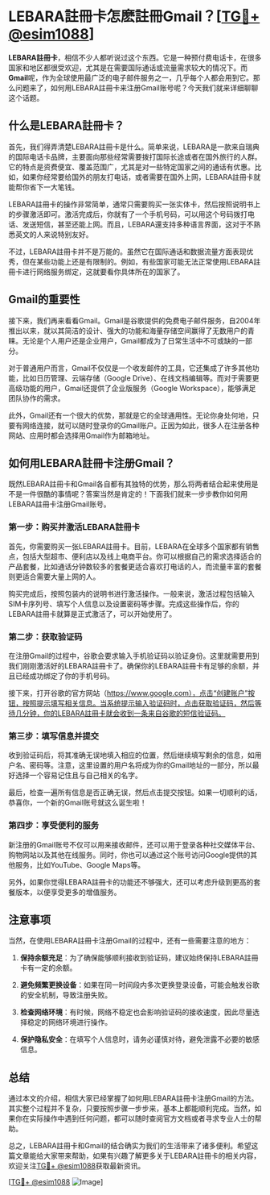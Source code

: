 # LEBARA註冊卡怎麽註冊Gmail？[[TG💪+ @esim1088](https://t.me/s/esim1088)]

**LEBARA註冊卡**，相信不少人都听说过这个东西。它是一种预付费电话卡，在很多国家和地区都很受欢迎，尤其是在需要国际通话或流量需求较大的情况下。而**Gmail**呢，作为全球使用最广泛的电子邮件服务之一，几乎每个人都会用到它。那么问题来了，如何用LEBARA註冊卡来注册Gmail账号呢？今天我们就来详细聊聊这个话题。

## 什么是LEBARA註冊卡？

首先，我们得弄清楚LEBARA註冊卡是什么。简单来说，LEBARA是一款来自瑞典的国际电话卡品牌，主要面向那些经常需要拨打国际长途或者在国外旅行的人群。它的特点是资费便宜、覆盖范围广，尤其是对一些特定国家之间的通话有优惠。比如，如果你经常要给国外的朋友打电话，或者需要在国外上网，LEBARA註冊卡就能帮你省下一大笔钱。

LEBARA註冊卡的操作非常简单，通常只需要购买一张实体卡，然后按照说明书上的步骤激活即可。激活完成后，你就有了一个手机号码，可以用这个号码拨打电话、发送短信，甚至还能上网。而且，LEBARA還支持多种语言界面，这对于不熟悉英文的人来说特别友好。

不过，LEBARA註冊卡并不是万能的。虽然它在国际通话和数据流量方面表现优秀，但在某些功能上还是有限制的。例如，有些国家可能无法正常使用LEBARA註冊卡进行网络服务绑定，这就要看你具体所在的国家了。

## Gmail的重要性

接下来，我们再来看看Gmail。Gmail是谷歌提供的免费电子邮件服务，自2004年推出以来，就以其简洁的设计、强大的功能和海量存储空间赢得了无数用户的青睐。无论是个人用户还是企业用户，Gmail都成为了日常生活中不可或缺的一部分。

对于普通用户而言，Gmail不仅仅是一个收发邮件的工具，它还集成了许多其他功能，比如日历管理、云端存储（Google Drive）、在线文档编辑等。而对于需要更高级功能的用户，Gmail还提供了企业版服务（Google Workspace），能够满足团队协作的需求。

此外，Gmail还有一个很大的优势，那就是它的全球通用性。无论你身处何地，只要有网络连接，就可以随时登录你的Gmail账户。正因为如此，很多人在注册各种网站、应用时都会选择用Gmail作为邮箱地址。

## 如何用LEBARA註冊卡注册Gmail？

既然LEBARA註冊卡和Gmail各自都有其独特的优势，那么将两者结合起来使用是不是一件很酷的事情呢？答案当然是肯定的！下面我们就来一步步教你如何用LEBARA註冊卡注册Gmail账号。

### 第一步：购买并激活LEBARA註冊卡

首先，你需要购买一张LEBARA註冊卡。目前，LEBARA在全球多个国家都有销售点，包括大型超市、便利店以及线上电商平台。你可以根据自己的需求选择适合的产品套餐，比如通话分钟数较多的套餐更适合喜欢打电话的人，而流量丰富的套餐则更适合需要大量上网的人。

购买完成后，按照包装内的说明书进行激活操作。一般来说，激活过程包括输入SIM卡序列号、填写个人信息以及设置密码等步骤。完成这些操作后，你的LEBARA註冊卡就算是正式激活了，可以开始使用了。

### 第二步：获取验证码

在注册Gmail的过程中，谷歌会要求输入手机验证码以验证身份。这里就需要用到我们刚刚激活好的LEBARA註冊卡了。确保你的LEBARA註冊卡有足够的余额，并且已经成功绑定了你的手机号码。

接下来，打开谷歌的官方网站（https://www.google.com），点击“创建账户”按钮，按照提示填写相关信息。当系统提示输入验证码时，点击获取验证码，然后等待几分钟，你的LEBARA註冊卡就会收到一条来自谷歌的短信验证码。

### 第三步：填写信息并提交

收到验证码后，将其准确无误地填入相应的位置，然后继续填写剩余的信息，如用户名、密码等。注意，这里设置的用户名将成为你的Gmail地址的一部分，所以最好选择一个容易记住且与自己相关的名字。

最后，检查一遍所有信息是否正确无误，然后点击提交按钮。如果一切顺利的话，恭喜你，一个新的Gmail账号就这么诞生啦！

### 第四步：享受便利的服务

新注册的Gmail账号不仅可以用来接收邮件，还可以用于登录各种社交媒体平台、购物网站以及其他在线服务。同时，你也可以通过这个账号访问Google提供的其他服务，比如YouTube、Google Maps等。

另外，如果你觉得LEBARA註冊卡的功能还不够强大，还可以考虑升级到更高的套餐版本，以便享受更多的增值服务。

## 注意事项

当然，在使用LEBARA註冊卡注册Gmail的过程中，还有一些需要注意的地方：

1. **保持余额充足**：为了确保能够顺利接收到验证码，建议始终保持LEBARA註冊卡有一定的余额。
   
2. **避免频繁更换设备**：如果在同一时间段内多次更换登录设备，可能会触发谷歌的安全机制，导致注册失败。

3. **检查网络环境**：有时候，网络不稳定也会影响验证码的接收速度，因此尽量选择稳定的网络环境进行操作。

4. **保护隐私安全**：在填写个人信息时，请务必谨慎对待，避免泄露不必要的敏感信息。

## 总结

通过本文的介绍，相信大家已经掌握了如何用LEBARA註冊卡注册Gmail的方法。其实整个过程并不复杂，只要按照步骤一步步来，基本上都能顺利完成。当然，如果你在实际操作中遇到任何问题，都可以随时查阅官方文档或者寻求专业人士的帮助。

总之，LEBARA註冊卡和Gmail的结合确实为我们的生活带来了诸多便利。希望这篇文章能给大家带来帮助，如果有兴趣了解更多关于LEBARA註冊卡的相关内容，欢迎关注[TG💪+ @esim1088](https://t.me/s/esim1088)获取最新资讯。

[[TG💪+ @esim1088](https://t.me/s/esim1088) ![Image](https://i.postimg.cc/4NQfJmqS/Snipaste-2025-05-13-00-14-12.png)]